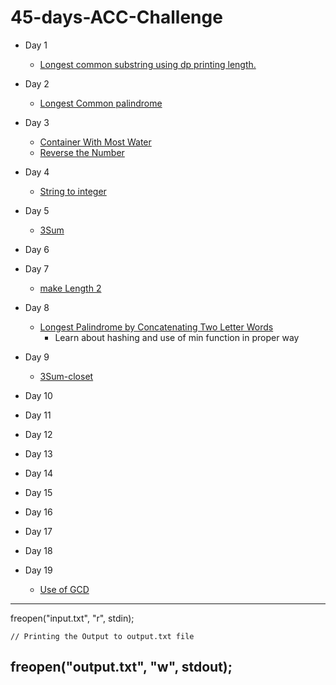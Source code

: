 # 45-days-ACC-Challenge

- Day 1
    - [Longest common substring using dp printing length.](https://practice.geeksforgeeks.org/problems/longest-common-substring1452/1?utm_source=gfg&utm_medium=article&utm_campaign=bottom_sticky_on_article)

- Day 2
    - [Longest Common palindrome](https://leetcode.com/problems/longest-palindromic-substring/) 

- Day 3
    - [Container With Most Water](https://leetcode.com/problems/container-with-most-water/)
    - [Reverse the Number](https://leetcode.com/problems/reverse-integer/)
    
- Day 4
    - [String to integer](https://leetcode.com/problems/string-to-integer-atoi/submissions/)

- Day 5
    - [3Sum](https://leetcode.com/problems/3sum/submissions/)

- Day 6

- Day 7
    - [make Length 2](https://www.codechef.com/submit/MAKELENGTH1)
    
- Day 8
    - [Longest Palindrome by Concatenating Two Letter Words](https://leetcode.com/problems/longest-palindrome-by-concatenating-two-letter-words/description/)
        - Learn about hashing and use of min function in proper way
- Day 9
    - [3Sum-closet](https://leetcode.com/problems/3sum-closest/submissions/840879480/)

- Day 10
- Day 11
- Day 12
- Day 13
- Day 14
- Day 15
- Day 16
- Day 17
- Day 18
- Day 19 
    - [Use of GCD](https://www.codechef.com/problems/PRIMEFACDIV?tab=statement)
    

---
freopen("input.txt", "r", stdin);

    // Printing the Output to output.txt file
freopen("output.txt", "w", stdout);
---